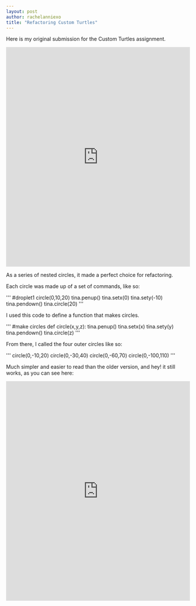 ```yaml
---
layout: post
author: rachelanniexo
title: "Refactoring Custom Turtles"
---
```

Here is my original submission for the Custom Turtles assignment.

<iframe src="https://trinket.io/embed/python/208f60779b?start=result" width="100%" height="600" frameborder="0" marginwidth="0" marginheight="0" allowfullscreen></iframe>

As a series of nested circles, it made a perfect choice for refactoring.

Each circle was made up of a set of commands, like so:

'''
#droplet1
circle(0,10,20)
tina.penup()
tina.setx(0)
tina.sety(-10)
tina.pendown()
tina.circle(20)
'''

I used this code to define a function that makes circles.

'''
#make circles
def circle(x,y,z):
  tina.penup()
  tina.setx(x)
  tina.sety(y)
  tina.pendown()
  tina.circle(z)
'''

From there, I called the four outer circles like so:

'''
circle(0,-10,20)
circle(0,-30,40)
circle(0,-60,70)
circle(0,-100,110)
'''

Much simpler and easier to read than the older version, and hey! it still works, as you can see here:

<iframe src="https://trinket.io/embed/python/c75fa87942?start=result" width="100%" height="600" frameborder="0" marginwidth="0" marginheight="0" allowfullscreen></iframe>
